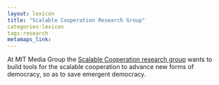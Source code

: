 ```yaml
---
layout: lexicon
title: "Scalable Cooperation Research Group"
categories:lexicon
tags:research
metamaps_link:
---
```


At MIT Media Group the [Scalable Cooperation research group](http://scalable.media.mit.edu/) wants to build tools for the scalable cooperation 
to advance new forms of democracy, so as to save emergent democracy.
